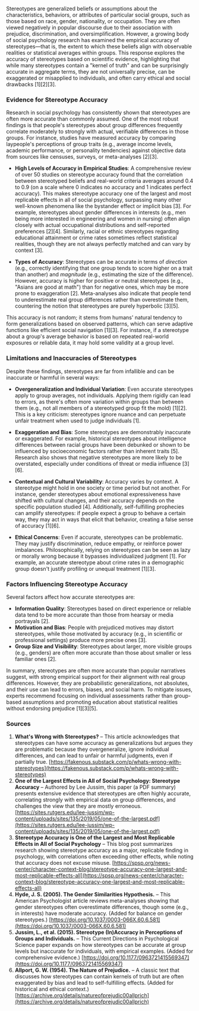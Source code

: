 Stereotypes are generalized beliefs or assumptions about the characteristics, behaviors, or attributes of particular social groups, such as those based on race, gender, nationality, or occupation. They are often viewed negatively in popular discourse due to their association with prejudice, discrimination, and oversimplification. However, a growing body of social psychology research has examined the empirical accuracy of stereotypes—that is, the extent to which these beliefs align with observable realities or statistical averages within groups. This response explores the accuracy of stereotypes based on scientific evidence, highlighting that while many stereotypes contain a "kernel of truth" and can be surprisingly accurate in aggregate terms, they are not universally precise, can be exaggerated or misapplied to individuals, and often carry ethical and social drawbacks [1][2][3].

### Evidence for Stereotype Accuracy
Research in social psychology has consistently shown that stereotypes are often more accurate than commonly assumed. One of the most robust findings is that people's stereotypes about group differences frequently correlate moderately to strongly with actual, verifiable differences in those groups. For instance, studies have measured accuracy by comparing laypeople's perceptions of group traits (e.g., average income levels, academic performance, or personality tendencies) against objective data from sources like censuses, surveys, or meta-analyses [2][3].

- **High Levels of Accuracy in Empirical Studies**: A comprehensive review of over 50 studies on stereotype accuracy found that the correlation between stereotyped beliefs and real-world criteria averages around 0.4 to 0.9 (on a scale where 0 indicates no accuracy and 1 indicates perfect accuracy). This makes stereotype accuracy one of the largest and most replicable effects in all of social psychology, surpassing many other well-known phenomena like the bystander effect or implicit bias [3]. For example, stereotypes about gender differences in interests (e.g., men being more interested in engineering and women in nursing) often align closely with actual occupational distributions and self-reported preferences [2][4]. Similarly, racial or ethnic stereotypes regarding educational attainment or crime rates sometimes reflect statistical realities, though they are not always perfectly matched and can vary by context [3].

- **Types of Accuracy**: Stereotypes can be accurate in terms of *direction* (e.g., correctly identifying that one group tends to score higher on a trait than another) and *magnitude* (e.g., estimating the size of the difference). However, accuracy is higher for positive or neutral stereotypes (e.g., "Asians are good at math") than for negative ones, which may be more prone to exaggeration [2]. Meta-analyses also indicate that people tend to underestimate real group differences rather than overestimate them, countering the notion that stereotypes are purely hyperbolic [3][5].

This accuracy is not random; it stems from humans' natural tendency to form generalizations based on observed patterns, which can serve adaptive functions like efficient social navigation [1][3]. For instance, if a stereotype about a group's average behavior is based on repeated real-world exposures or reliable data, it may hold some validity at a group level.

### Limitations and Inaccuracies of Stereotypes
Despite these findings, stereotypes are far from infallible and can be inaccurate or harmful in several ways:

- **Overgeneralization and Individual Variation**: Even accurate stereotypes apply to group averages, not individuals. Applying them rigidly can lead to errors, as there's often more variation within groups than between them (e.g., not all members of a stereotyped group fit the mold) [1][2]. This is a key criticism: stereotypes ignore nuance and can perpetuate unfair treatment when used to judge individuals [1].

- **Exaggeration and Bias**: Some stereotypes are demonstrably inaccurate or exaggerated. For example, historical stereotypes about intelligence differences between racial groups have been debunked or shown to be influenced by socioeconomic factors rather than inherent traits [5]. Research also shows that negative stereotypes are more likely to be overstated, especially under conditions of threat or media influence [3][6].

- **Contextual and Cultural Variability**: Accuracy varies by context. A stereotype might hold in one society or time period but not another. For instance, gender stereotypes about emotional expressiveness have shifted with cultural changes, and their accuracy depends on the specific population studied [4]. Additionally, self-fulfilling prophecies can amplify stereotypes: if people expect a group to behave a certain way, they may act in ways that elicit that behavior, creating a false sense of accuracy [1][6].

- **Ethical Concerns**: Even if accurate, stereotypes can be problematic. They may justify discrimination, reduce empathy, or reinforce power imbalances. Philosophically, relying on stereotypes can be seen as lazy or morally wrong because it bypasses individualized judgment [1]. For example, an accurate stereotype about crime rates in a demographic group doesn't justify profiling or unequal treatment [1][3].

### Factors Influencing Stereotype Accuracy
Several factors affect how accurate stereotypes are:
- **Information Quality**: Stereotypes based on direct experience or reliable data tend to be more accurate than those from hearsay or media portrayals [2].
- **Motivation and Bias**: People with prejudiced motives may distort stereotypes, while those motivated by accuracy (e.g., in scientific or professional settings) produce more precise ones [3].
- **Group Size and Visibility**: Stereotypes about larger, more visible groups (e.g., genders) are often more accurate than those about smaller or less familiar ones [2].

In summary, stereotypes are often more accurate than popular narratives suggest, with strong empirical support for their alignment with real group differences. However, they are probabilistic generalizations, not absolutes, and their use can lead to errors, biases, and social harm. To mitigate issues, experts recommend focusing on individual assessments rather than group-based assumptions and promoting education about statistical realities without endorsing prejudice [1][3][5].

### Sources
1. **What's Wrong with Stereotypes?** – This article acknowledges that stereotypes can have some accuracy as generalizations but argues they are problematic because they overgeneralize, ignore individual differences, and can lead to unfair or harmful judgments, even if partially true. [https://fakenous.substack.com/p/whats-wrong-with-stereotypes](https://fakenous.substack.com/p/whats-wrong-with-stereotypes)  
2. **One of the Largest Effects in All of Social Psychology: Stereotype Accuracy** – Authored by Lee Jussim, this paper (a PDF summary) presents extensive evidence that stereotypes are often highly accurate, correlating strongly with empirical data on group differences, and challenges the view that they are mostly erroneous. [https://sites.rutgers.edu/lee-jussim/wp-content/uploads/sites/135/2019/05/one-of-the-largest.pdf](https://sites.rutgers.edu/lee-jussim/wp-content/uploads/sites/135/2019/05/one-of-the-largest.pdf)  
3. **Stereotype Accuracy is One of the Largest and Most Replicable Effects in All of Social Psychology** – This blog post summarizes research showing stereotype accuracy as a major, replicable finding in psychology, with correlations often exceeding other effects, while noting that accuracy does not excuse misuse. [https://spsp.org/news-center/character-context-blog/stereotype-accuracy-one-largest-and-most-replicable-effects-all](https://spsp.org/news-center/character-context-blog/stereotype-accuracy-one-largest-and-most-replicable-effects-all)  
4. **Hyde, J. S. (2005). The Gender Similarities Hypothesis.** – This American Psychologist article reviews meta-analyses showing that gender stereotypes often overestimate differences, though some (e.g., in interests) have moderate accuracy. (Added for balance on gender stereotypes.) [https://doi.org/10.1037/0003-066X.60.6.581](https://doi.org/10.1037/0003-066X.60.6.581)  
5. **Jussim, L., et al. (2015). Stereotype (In)Accuracy in Perceptions of Groups and Individuals.** – This Current Directions in Psychological Science paper expands on how stereotypes can be accurate at group levels but inaccurate for individuals, with empirical examples. (Added for comprehensive evidence.) [https://doi.org/10.1177/0963721415569347](https://doi.org/10.1177/0963721415569347)  
6. **Allport, G. W. (1954). The Nature of Prejudice.** – A classic text that discusses how stereotypes can contain kernels of truth but are often exaggerated by bias and lead to self-fulfilling effects. (Added for historical and ethical context.) [https://archive.org/details/natureofprejudic00allprich](https://archive.org/details/natureofprejudic00allprich)